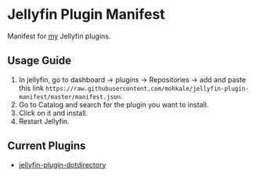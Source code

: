 # Jellyfin Plugin Manifest

Manifest for [my][mohkale] Jellyfin plugins.

[mohkale]: https://github.com/mohkale

## Usage Guide

1. In jellyfin, go to dashboard -> plugins -> Repositories -> add and paste this link ```https://raw.githubusercontent.com/mohkale/jellyfin-plugin-manifest/master/manifest.json```.
1. Go to Catalog and search for the plugin you want to install.
1. Click on it and install.
1. Restart Jellyfin.

## Current Plugins

- [jellyfin-plugin-dotdirectory](https://github.com/mohkale/jellyfin-plugin-dotdirectory)
